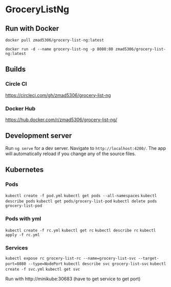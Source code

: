 # GroceryListNg

## Run with Docker
`docker pull zmad5306/grocery-list-ng:latest`

`docker run -d --name grocery-list-ng -p 8080:80 zmad5306/grocery-list-ng:latest`

## Builds

### Circle CI
https://circleci.com/gh/zmad5306/grocery-list-ng

### Docker Hub
https://hub.docker.com/r/zmad5306/grocery-list-ng/

## Development server

Run `ng serve` for a dev server. Navigate to `http://localhost:4200/`. The app will automatically reload if you change any of the source files.

## Kubernetes
### Pods

`kubectl create -f pod.yml`
`kubectl get pods --all-namespaces`
`kubectl describe pods`
`kubectl get pods/grocery-list-pod`
`kubectl delete pods grocery-list-pod`

### Pods with yml
`kubectl create -f rc.yml`
`kubectl get rc`
`kubectl describe rc`
`kubectl apply -f rc.yml`

### Services
`kubectl expose rc grocery-list-rc --name=grocery-list-svc --target-port=8080 --type=NodePort`
`kubectl describe svc grocery-list-svc`
`kubectl create -f svc.yml`
`kubectl get svc`

Run with http://minikube:30683 (have to get service to get port)
